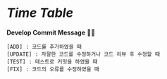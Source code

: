 # ***Time Table***

**Develop Commit Message** 🎷🎺
```
[ADD] : 코드를 추가하였을 때
[UPDATE] : 자잘한 코드를 수정하거나 코드 리뷰 후 수정할 때
[TEST] : 테스트로 커밋을 하였을 때
[FIX] : 코드의 오류를 수정하였을 때
```